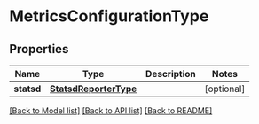 # MetricsConfigurationType

## Properties
Name | Type | Description | Notes
------------ | ------------- | ------------- | -------------
**statsd** | [**StatsdReporterType**](StatsdReporterType.md) |  | [optional] 

[[Back to Model list]](../README.md#documentation-for-models) [[Back to API list]](../README.md#documentation-for-api-endpoints) [[Back to README]](../README.md)


